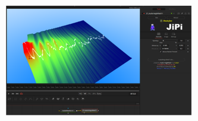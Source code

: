 <!-- +++ DO NOT REMOVE THIS COMMENT +++ DO NOT ADD OR EDIT ANY TEXT BEFORE THIS LINE +++ IT WOULD BE A REALLY BAD IDEA +++ -->

[![Thumbnail](AudioHeightfield1.png)](https://www.shadertoy.com/view/ldXGzN "View on Shadertoy.com")

<!-- +++ DO NOT REMOVE THIS COMMENT +++ DO NOT EDIT ANY TEXT THAT COMES AFTER THIS LINE +++ TRUST ME: JUST DON'T DO IT +++ -->
